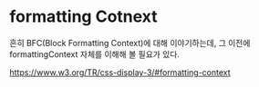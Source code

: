 # formatting Cotnext

흔히 BFC(Block Formatting Context)에 대해 이야기하는데, 그 이전에 formattingContext 자체를 이해해 볼 필요가 있다.

https://www.w3.org/TR/css-display-3/#formatting-context
